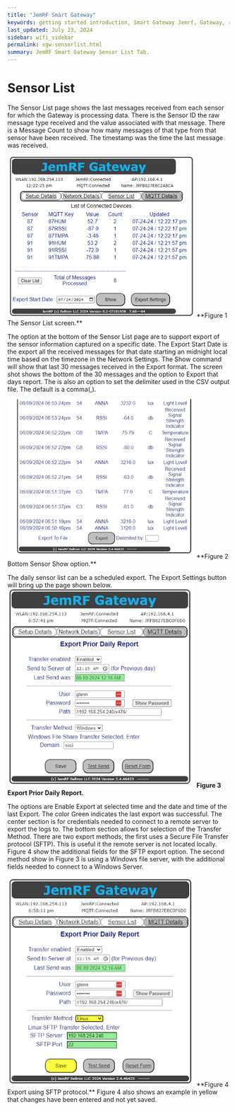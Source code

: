 ```yaml
---
title: "JemRF Smart Gateway"
keywords: getting started introduction, Smart Gateway Jemrf, Gateway, rf Sensor
last_updated: July 23, 2024
sidebar: wifi_sidebar
permalink: sgw-sensorlist.html
summary: JemRF Smart Gateway Sensor List Tab.
---
```

# Sensor List
The Sensor List page shows the last messages received from each sensor for which the Gateway is processing data. There is the Sensor ID the raw message type received and the value associated with that message. There is a Message Count to show how many messages of that type from that sensor have been received. The timestamp was the time the last message was received.


<img src="images/sgw-sensorlist.png" width="425"/>
**Figure 1  The Sensor List screen.**

The option at the bottom of the Sensor List page are to support export of the sensor information captured on a specific date. The Export Start Date is the export all the received messages for that date starting an midnight local time based on the timezone in the Network Settings.  The Show command will show that last 30 messages received in the Export format. The screen shot shows the bottom of the 30 messages and the option to Export that days report. The is also an option to set the delimiter used in the CSV output file. The default is a comma(,).

<img src="images/sgw-sensorlist-bottom.png" width="425"/>
**Figure 2  Bottom Sensor Show option.**

The daily sensor list can be a scheduled export. The Export Settings button will bring up the page shown below.
<img src="images/sgw-export.png" width="425"/>
**Figure 3  Export Prior Daily Report.**

The options are Enable Export at selected time and the date and time of the last Export. The color Green indicates the last export was successful.
The center section is for credentials needed to connect to a remote server to export the logs to.
The bottom section allows for selection of the Transfer Method. There are two export methods, the first uses a Secure File Transfer protocol (SFTP). This is useful it the remote server is not located locally. Figure 4 show the additional fields for the SFTP export option. The second method show in Figure 3 is using a Windows file server, with the additional fields needed to connect to a Windows Server.

<img src="images/sgw-export-sftp.png" width="425"/>
**Figure 4  Export using SFTP protocol.**
Figure 4 also shows an example in yellow that changes have been entered and not yet saved.





